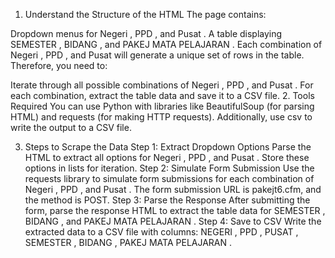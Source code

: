 1. Understand the Structure of the HTML
The page contains:

Dropdown menus for Negeri , PPD , and Pusat .
A table displaying SEMESTER , BIDANG , and PAKEJ MATA PELAJARAN .
Each combination of Negeri , PPD , and Pusat will generate a unique set of rows in the table. Therefore, you need to:

Iterate through all possible combinations of Negeri , PPD , and Pusat .
For each combination, extract the table data and save it to a CSV file.
2. Tools Required
You can use Python with libraries like BeautifulSoup (for parsing HTML) and requests (for making HTTP requests). Additionally, use csv to write the output to a CSV file.

3. Steps to Scrape the Data
Step 1: Extract Dropdown Options
Parse the HTML to extract all options for Negeri , PPD , and Pusat .
Store these options in lists for iteration.
Step 2: Simulate Form Submission
Use the requests library to simulate form submissions for each combination of Negeri , PPD , and Pusat .
The form submission URL is pakejt6.cfm, and the method is POST.
Step 3: Parse the Response
After submitting the form, parse the response HTML to extract the table data for SEMESTER , BIDANG , and PAKEJ MATA PELAJARAN .
Step 4: Save to CSV
Write the extracted data to a CSV file with columns: NEGERI , PPD , PUSAT , SEMESTER , BIDANG , PAKEJ MATA PELAJARAN .
